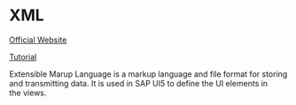 # XML

[Official Website](https://www.w3.org/XML/)

[Tutorial](https://www.w3schools.com/xml/)

Extensible Marup Language is a markup language and file format for storing and transmitting data. It is used in SAP UI5 to define the UI elements in the views.
